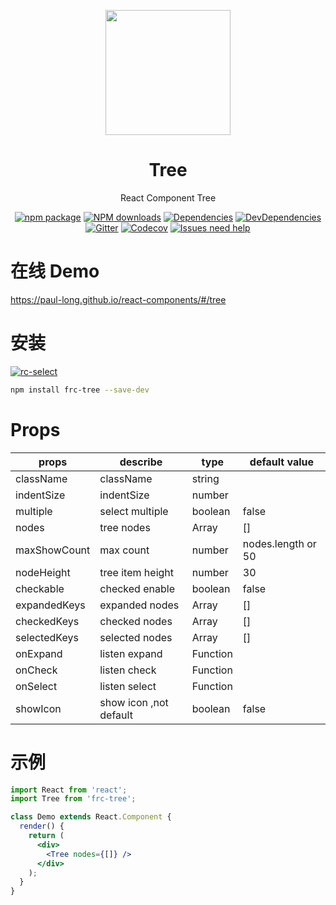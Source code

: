 <p align="center">
  <a href="https://github.com/Paul-Long/frc-checkbox">
    <img width="200" src="http://houym-1254119810.picsh.myqcloud.com/logo-200_150.png">
  </a>
</p>

<h1 align="center">Tree</h1>

<div align="center">

React Component Tree

[![npm package](https://img.shields.io/npm/v/frc-tree.svg?style=flat)](https://www.npmjs.com/package/frc-tree)
[![NPM downloads](http://img.shields.io/npm/dm/frc-tree.svg?style=flat-square)](http://npmjs.com/frc-tree)
[![Dependencies](https://img.shields.io/david/paul-long/frc-tree.svg?style=flat-square)](https://david-dm.org/paul-long/frc-tree)
[![DevDependencies](https://img.shields.io/david/dev/paul-long/frc-tree.svg?style=flat-square)](https://david-dm.org/paul-long/frc-tree?type=dev)
[![Gitter](https://img.shields.io/gitter/room/paul-long/frc-tree.svg?style=flat-square)](https://gitter.im/paul-long/paul-long?utm_source=badge&utm_medium=badge&utm_campaign=pr-badge)
[![Codecov](https://img.shields.io/coveralls/github/paul-long/frc-tree.svg?style=flat-square)](https://codecov.io/gh/paul-long/frc-tree/branch/master)
[![Issues need help](https://flat.badgen.net/github/label-issues/paul-long/frc-tree/help%20wanted/open)](https://github.com/paul-long/frc-tree/issues?q=label%3A%22help+wanted%22)

</div>

# 在线 Demo

https://paul-long.github.io/react-components/#/tree

# 安装

[![rc-select](https://nodei.co/npm/frc-tree.png)](https://npmjs.org/package/frc-tree)

```bash
npm install frc-tree --save-dev
```

# Props

| props        | describe               | type     | default value      |
| ------------ | ---------------------- | -------- | ------------------ |
| className    | className              | string   |                    |
| indentSize   | indentSize             | number   |                    |
| multiple     | select multiple        | boolean  | false              |
| nodes        | tree nodes             | Array    | []                 |
| maxShowCount | max count              | number   | nodes.length or 50 |
| nodeHeight   | tree item height       | number   | 30                 |
| checkable    | checked enable         | boolean  | false              |
| expandedKeys | expanded nodes         | Array    | []                 |
| checkedKeys  | checked nodes          | Array    | []                 |
| selectedKeys | selected nodes         | Array    | []                 |
| onExpand     | listen expand          | Function |                    |
| onCheck      | listen check           | Function |                    |
| onSelect     | listen select          | Function |                    |
| showIcon     | show icon ,not default | boolean  | false              |

# 示例

```jsx harmony
import React from 'react';
import Tree from 'frc-tree';

class Demo extends React.Component {
  render() {
    return (
      <div>
        <Tree nodes={[]} />
      </div>
    );
  }
}
```

